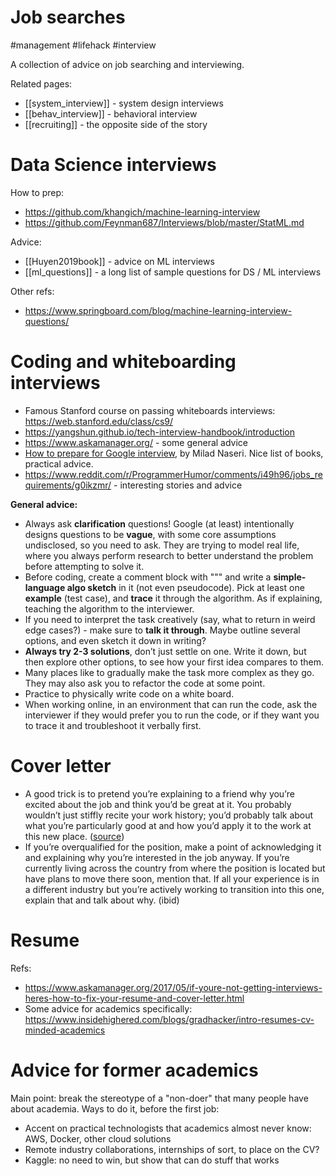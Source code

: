 # Job searches

#management #lifehack #interview

A collection of advice on job searching and interviewing.

Related pages:
* [[system_interview]] - system design interviews
* [[behav_interview]] - behavioral interview
* [[recruiting]] - the opposite side of the story

# Data Science interviews

How to prep:
* https://github.com/khangich/machine-learning-interview
* https://github.com/Feynman687/Interviews/blob/master/StatML.md

Advice:
* [[Huyen2019book]] - advice on ML interviews
* [[ml_questions]] - a long list of sample questions for DS / ML interviews

Other refs:
* https://www.springboard.com/blog/machine-learning-interview-questions/

# Coding and whiteboarding interviews

* Famous Stanford course on passing whiteboards interviews: https://web.stanford.edu/class/cs9/
* https://yangshun.github.io/tech-interview-handbook/introduction
* https://www.askamanager.org/ - some general advice
* [How to prepare for Google interview](https://www.linkedin.com/pulse/average-googler-four-weeks-study-plan-milad-naseri/?trk=v-feed), by Milad Naseri. Nice list of books, practical advice. 
* https://www.reddit.com/r/ProgrammerHumor/comments/i49h96/jobs_requirements/g0ikzmr/ - interesting stories and advice

**General advice:**
* Always ask **clarification** questions! Google (at least) intentionally designs questions to be **vague**, with some core assumptions undisclosed, so you need to ask. They are trying to model real life, where you always perform research to better understand the problem before attempting to solve it.
* Before coding, create a comment block with  """ and write a **simple-language algo sketch** in it (not even pseudocode). Pick at least one **example** (test case), and **trace** it through the algorithm. As if explaining, teaching the algorithm to the interviewer.
* If you need to interpret the task creatively  (say, what to return in weird edge cases?) - make sure to **talk it through**. Maybe outline several options, and even sketch it down in writing?
* **Always try 2-3 solutions**, don’t just settle on one. Write it down, but then explore other options, to see how your first idea compares to them.
* Many places like to gradually make the task more complex as they go. They may also ask you to refactor the code at some point.
* Practice to physically write code on a white board.
* When working online, in an environment that can run the code, ask the interviewer if they would prefer you to run the code, or if they want you to trace it and troubleshoot it verbally first.

# Cover letter

* A good trick is to pretend you’re explaining to a friend why you’re excited about the job and think you’d be great at it. You probably wouldn’t just stiffly recite your work history; you’d probably talk about what you’re particularly good at and how you’d apply it to the work at this new place. ([source](https://www.askamanager.org/2017/06/how-to-write-a-cover-letter-that-will-help-you-get-an-interview.html))
* If you’re overqualified for the position, make a point of acknowledging it and explaining why you’re interested in the job anyway. If you’re currently living across the country from where the position is located but have plans to move there soon, mention that. If all your experience is in a different industry but you’re actively working to transition into this one, explain that and talk about why. (ibid)

# Resume

Refs:
* https://www.askamanager.org/2017/05/if-youre-not-getting-interviews-heres-how-to-fix-your-resume-and-cover-letter.html
* Some advice for academics specifically: https://www.insidehighered.com/blogs/gradhacker/intro-resumes-cv-minded-academics

# Advice for former academics

Main point: break the stereotype of a "non-doer" that many people have about academia. Ways to do it, before the first job:

* Accent on practical technologists that academics almost never know: AWS, Docker, other cloud solutions
* Remote industry collaborations, internships of sort, to place on the CV?
* Kaggle: no need to win, but show that can do stuff that works